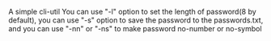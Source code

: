 A simple cli-util
You can use "-l" option to set the length of password(8 by default),
you can use "-s" option to save the password to the passwords.txt,
and you can use "-nn" or "-ns" to make password no-number or no-symbol

